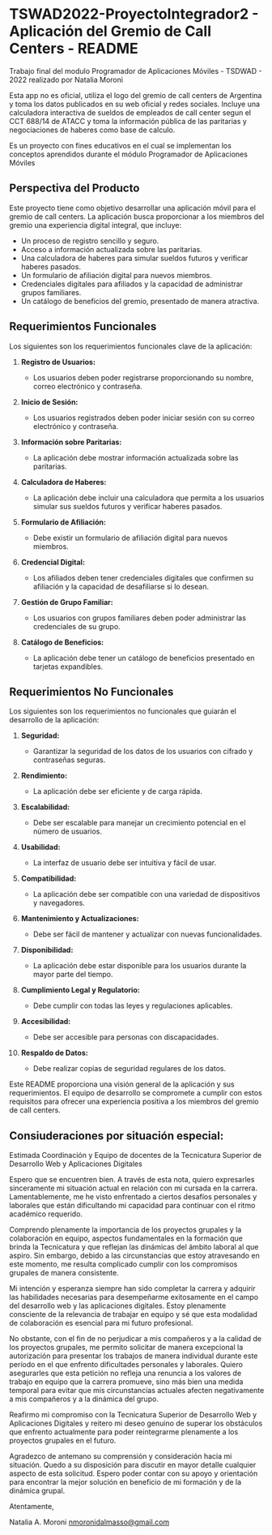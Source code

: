 # TSWAD2022-ProyectoIntegrador2 - Aplicación del Gremio de Call Centers - README
Trabajo final del modulo Programador de Aplicaciones Móviles - TSDWAD - 2022 realizado por Natalia Moroni

Esta app no es oficial, utiliza el logo del gremio de call centers de Argentina y toma los datos publicados en su web oficial y redes sociales.
Incluye una calculadora interactiva de sueldos de empleados de call center segun el CCT 688/14 de ATACC y toma la información pública de las paritarias y negociaciones de haberes como base de calculo.

Es un proyecto con fines educativos en el cual se implementan los conceptos aprendidos durante el módulo Programador de Aplicaciones Móviles 

## Perspectiva del Producto

Este proyecto tiene como objetivo desarrollar una aplicación móvil para el gremio de call centers. La aplicación busca proporcionar a los miembros del gremio una experiencia digital integral, que incluye:

- Un proceso de registro sencillo y seguro.
- Acceso a información actualizada sobre las paritarias.
- Una calculadora de haberes para simular sueldos futuros y verificar haberes pasados.
- Un formulario de afiliación digital para nuevos miembros.
- Credenciales digitales para afiliados y la capacidad de administrar grupos familiares.
- Un catálogo de beneficios del gremio, presentado de manera atractiva.

## Requerimientos Funcionales

Los siguientes son los requerimientos funcionales clave de la aplicación:

1. **Registro de Usuarios:**
   - Los usuarios deben poder registrarse proporcionando su nombre, correo electrónico y contraseña.

2. **Inicio de Sesión:**
   - Los usuarios registrados deben poder iniciar sesión con su correo electrónico y contraseña.

3. **Información sobre Paritarias:**
   - La aplicación debe mostrar información actualizada sobre las paritarias.

4. **Calculadora de Haberes:**
   - La aplicación debe incluir una calculadora que permita a los usuarios simular sus sueldos futuros y verificar haberes pasados.

5. **Formulario de Afiliación:**
   - Debe existir un formulario de afiliación digital para nuevos miembros.

6. **Credencial Digital:**
   - Los afiliados deben tener credenciales digitales que confirmen su afiliación y la capacidad de desafiliarse si lo desean.

7. **Gestión de Grupo Familiar:**
   - Los usuarios con grupos familiares deben poder administrar las credenciales de su grupo.

8. **Catálogo de Beneficios:**
   - La aplicación debe tener un catálogo de beneficios presentado en tarjetas expandibles.

## Requerimientos No Funcionales

Los siguientes son los requerimientos no funcionales que guiarán el desarrollo de la aplicación:

1. **Seguridad:**
   - Garantizar la seguridad de los datos de los usuarios con cifrado y contraseñas seguras.

2. **Rendimiento:**
   - La aplicación debe ser eficiente y de carga rápida.

3. **Escalabilidad:**
   - Debe ser escalable para manejar un crecimiento potencial en el número de usuarios.

4. **Usabilidad:**
   - La interfaz de usuario debe ser intuitiva y fácil de usar.

5. **Compatibilidad:**
   - La aplicación debe ser compatible con una variedad de dispositivos y navegadores.

6. **Mantenimiento y Actualizaciones:**
   - Debe ser fácil de mantener y actualizar con nuevas funcionalidades.

7. **Disponibilidad:**
   - La aplicación debe estar disponible para los usuarios durante la mayor parte del tiempo.

8. **Cumplimiento Legal y Regulatorio:**
   - Debe cumplir con todas las leyes y regulaciones aplicables.

9. **Accesibilidad:**
   - Debe ser accesible para personas con discapacidades.

10. **Respaldo de Datos:**
    - Debe realizar copias de seguridad regulares de los datos.

Este README proporciona una visión general de la aplicación y sus requerimientos. El equipo de desarrollo se compromete a cumplir con estos requisitos para ofrecer una experiencia positiva a los miembros del gremio de call centers.


## Consiuderaciones por situación especial:

Estimada Coordinación y Equipo de docentes de la Tecnicatura Superior de Desarrollo Web y Aplicaciones Digitales 

Espero que se encuentren bien. A través de esta nota, quiero expresarles sinceramente mi situación actual en relación con mi cursada en la carrera. Lamentablemente, me he visto enfrentado a ciertos desafíos personales y laborales que están dificultando mi capacidad para continuar con el ritmo académico requerido.

Comprendo plenamente la importancia de los proyectos grupales y la colaboración en equipo, aspectos fundamentales en la formación que brinda la Tecnicatura y que reflejan las dinámicas del ámbito laboral al que aspiro. Sin embargo, debido a las circunstancias que estoy atravesando en este momento, me resulta complicado cumplir con los compromisos grupales de manera consistente.

Mi intención y esperanza siempre han sido completar la carrera y adquirir las habilidades necesarias para desempeñarme exitosamente en el campo del desarrollo web y las aplicaciones digitales. Estoy plenamente consciente de la relevancia de trabajar en equipo y sé que esta modalidad de colaboración es esencial para mi futuro profesional.

No obstante, con el fin de no perjudicar a mis compañeros y a la calidad de los proyectos grupales, me permito solicitar de manera excepcional la autorización para presentar los trabajos de manera individual durante este período en el que enfrento dificultades personales y laborales. Quiero asegurarles que esta petición no refleja una renuncia a los valores de trabajo en equipo que la carrera promueve, sino más bien una medida temporal para evitar que mis circunstancias actuales afecten negativamente a mis compañeros y a la dinámica del grupo.

Reafirmo mi compromiso con la Tecnicatura Superior de Desarrollo Web y Aplicaciones Digitales y reitero mi deseo genuino de superar los obstáculos que enfrento actualmente para poder reintegrarme plenamente a los proyectos grupales en el futuro.

Agradezco de antemano su comprensión y consideración hacia mi situación. Quedo a su disposición para discutir en mayor detalle cualquier aspecto de esta solicitud. Espero poder contar con su apoyo y orientación para encontrar la mejor solución en beneficio de mi formación y de la dinámica grupal.

Atentamente,

Natalia A. Moroni 
nmoronidalmasso@gmail.com
